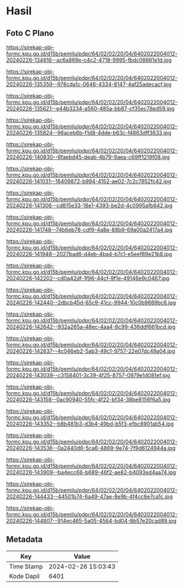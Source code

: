 # Hasil

## Foto C Plano

https://sirekap-obj-formc.kpu.go.id/d15b/pemilu/pdpr/64/02/02/20/04/6402022004012-20240226-134816--ac6a869e-c4c2-4718-9995-fbdc08861e1d.jpg

https://sirekap-obj-formc.kpu.go.id/d15b/pemilu/pdpr/64/02/02/20/04/6402022004012-20240226-135359--978cda1c-0646-4334-8147-4af25adecacf.jpg

https://sirekap-obj-formc.kpu.go.id/d15b/pemilu/pdpr/64/02/02/20/04/6402022004012-20240226-135621--e44b3234-a560-485a-bb87-cf35ec78ed59.jpg

https://sirekap-obj-formc.kpu.go.id/d15b/pemilu/pdpr/64/02/02/20/04/6402022004012-20240226-135824--96aceb6b-f1d8-4dde-b63c-f4863dff3633.jpg

https://sirekap-obj-formc.kpu.go.id/d15b/pemilu/pdpr/64/02/02/20/04/6402022004012-20240226-140830--6faebd45-deab-4b79-9aea-c69ff1219f08.jpg

https://sirekap-obj-formc.kpu.go.id/d15b/pemilu/pdpr/64/02/02/20/04/6402022004012-20240226-141031--16409872-b994-4152-ae02-7c2c7852fc42.jpg

https://sirekap-obj-formc.kpu.go.id/d15b/pemilu/pdpr/64/02/02/20/04/6402022004012-20240226-141306--cd815e33-18e1-4393-be2d-4c0995afb642.jpg

https://sirekap-obj-formc.kpu.go.id/d15b/pemilu/pdpr/64/02/02/20/04/6402022004012-20240226-141748--74b6eb78-cdf9-4a8e-88b9-69a00a2417a4.jpg

https://sirekap-obj-formc.kpu.go.id/d15b/pemilu/pdpr/64/02/02/20/04/6402022004012-20240226-141948--2027bad6-d4eb-4ba4-b7c1-e5eef89e21b8.jpg

https://sirekap-obj-formc.kpu.go.id/d15b/pemilu/pdpr/64/02/02/20/04/6402022004012-20240226-142202--cd0a42df-1f96-44cf-9f1e-49146e9c0467.jpg

https://sirekap-obj-formc.kpu.go.id/d15b/pemilu/pdpr/64/02/02/20/04/6402022004012-20240226-142440--2dbcb45d-65c9-41cc-9944-10c0b9889bc6.jpg

https://sirekap-obj-formc.kpu.go.id/d15b/pemilu/pdpr/64/02/02/20/04/6402022004012-20240226-142642--932a265a-48ec-4aa4-8c99-436ddf661bcd.jpg

https://sirekap-obj-formc.kpu.go.id/d15b/pemilu/pdpr/64/02/02/20/04/6402022004012-20240226-142837--4c046eb2-5ab3-49c1-9757-22e07dc49a04.jpg

https://sirekap-obj-formc.kpu.go.id/d15b/pemilu/pdpr/64/02/02/20/04/6402022004012-20240226-143039--c3158401-3c39-4f25-8757-0979e1d081ef.jpg

https://sirekap-obj-formc.kpu.go.id/d15b/pemilu/pdpr/64/02/02/20/04/6402022004012-20240226-143158--0ac90940-55fc-4f22-bf34-38be8156f6a5.jpg

https://sirekap-obj-formc.kpu.go.id/d15b/pemilu/pdpr/64/02/02/20/04/6402022004012-20240226-143352--b8b481b3-d3b4-49bd-b5f3-efbc8901ab54.jpg

https://sirekap-obj-formc.kpu.go.id/d15b/pemilu/pdpr/64/02/02/20/04/6402022004012-20240226-143536--0a2440d6-5ca6-4869-9e74-7f9d6124944a.jpg

https://sirekap-obj-formc.kpu.go.id/d15b/pemilu/pdpr/64/02/02/20/04/6402022004012-20240226-143909--ba4ecc66-b689-46f2-ae82-b4093ed4aa74.jpg

https://sirekap-obj-formc.kpu.go.id/d15b/pemilu/pdpr/64/02/02/20/04/6402022004012-20240226-144433--44501b74-6a49-47ae-8e9b-4f4cc8e7ca1c.jpg

https://sirekap-obj-formc.kpu.go.id/d15b/pemilu/pdpr/64/02/02/20/04/6402022004012-20240226-144807--914ec465-5a05-4564-bd04-8b57e20cad89.jpg


## Metadata

| Key        | Value               |
| ---------- | ------------------- |
| Time Stamp | 2024-02-26 15:03:43 |
| Kode Dapil | 6401                |




